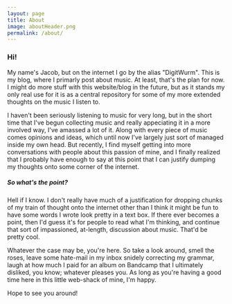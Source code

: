 ```yaml
---
layout: page
title: About
image: aboutHeader.png
permalink: /about/
---
```


### Hi!
 
My name's Jacob, but on the internet I go by the alias "DigitWurm". This is my blog, where I primarly post about music. At least, that's the plan for now. I might do more stuff with this website/blog in the future, but as it stands my only real use for it is as a central repository for some of my more extended thoughts on the music I listen to.

I haven't been seriously listening to music for very long, but in the short time that I've begun collecting music and really appeciating it in a more involved way, I've amassed a lot of it. Along with every piece of music comes opinions and ideas, which until now I've largely just sort of managed inside my own head. But recently, I find myself getting into more conversations with people about this passion of mine, and I finally realized that I probably have enough to say at this point that I can justify dumping my thoughts onto some corner of the internet.

##### So what's the point? 

Hell if I know. I don't really have much of a justification for dropping chunks of my train of thought onto the internet other than I think it might be fun to have some words I wrote look pretty in a text box. If there ever becomes a point, then I'd guess it's for people to read what I'm thinking, and continue that sort of impassioned, at-length, discussion about music. That'd be pretty cool.

Whatever the case may be, you're here. So take a look around, smell the roses, leave some hate-mail in my inbox snidely correcting my grammar, laugh at how much I paid for an album on Bandcamp that I ultimately disliked, you know; whatever pleases you. As long as you're having a good time here in this little web-shack of mine, I'm happy.

Hope to see you around!